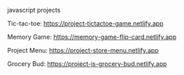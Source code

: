 javascript projects


Tic-tac-toe:
https://project-tictactoe-game.netlify.app

Memory Game:
https://memory-game-flip-card.netlify.app

Project Menu:
https://project-store-menu.netlify.app

Grocery Bud:
https://project-js-grocery-bud.netlify.app
